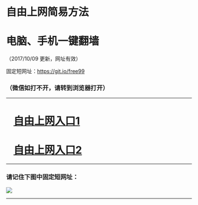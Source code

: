 ﻿# 自由上网简易方法

# 电脑、手机一键翻墙

（2017/10/09 更新，网址有效）

固定短网址：https://git.io/free99

### （微信如打不开，请转到浏览器打开）


***





# &nbsp;&nbsp; <a href="http://ft1256323210.fwq-tz-1001.info/fwqtz01.html?t=100900122000 " target="_blank">自由上网入口1</a>
# &nbsp;&nbsp; <a href="http://ft1333527080.fwq-tz-1002.info/fwqtz02.html?t=100900128288 " target="_blank">自由上网入口2</a>
***

### 请记住下图中固定短网址：

<img src="https://s3-us-west-2.amazonaws.com/fwq-1001/yjfq-20170905okok.png" /> 


***

